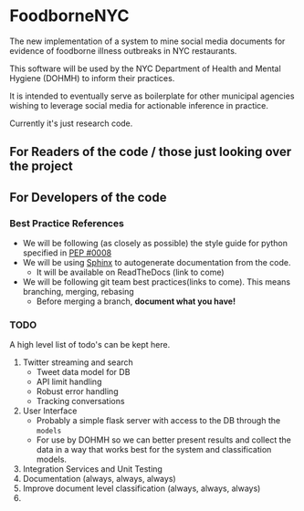 # FoodborneNYC

The new implementation of a system to mine social media documents for evidence of foodborne illness outbreaks in NYC restaurants.

This software will be used by the NYC Department of Health and Mental Hygiene (DOHMH) to inform their practices.

It is intended to eventually serve as boilerplate for other municipal agencies wishing to leverage social media for actionable inference in practice.

Currently it's just research code.

## For Readers of the code / those just looking over the project


## For Developers of the code


### Best Practice References

- We will be following (as closely as possible) the style guide for python specified in [PEP #0008](https://www.python.org/dev/peps/pep-0008/)
- We will be using [Sphinx](http://www.sphinx-doc.org/en/stable/) to autogenerate documentation from the code.
    - It will be available on ReadTheDocs (link to come)
- We will be following git team best practices(links to come).  This means branching, merging, rebasing 
   - Before merging a branch, **document what you have!**


### TODO

A high level list of todo's can be kept here.

1. Twitter streaming and search
    - Tweet data model for DB
    - API limit handling
    - Robust error handling
    - Tracking conversations
2. User Interface
    - Probably a simple flask server with access to the DB through the ```models```
    - For use by DOHMH so we can better present results and collect the data in a way that works best for the system and classification models.
3. Integration Services and Unit Testing
4. Documentation (always, always, always)
5. Improve document level classification (always, always, always)
6. 

